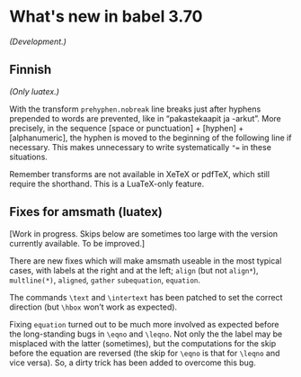 # What's new in babel 3.70

*(Development.)*

## Finnish

*(Only luatex.)*

With the transform `prehyphen.nobreak` line breaks just after hyphens
prepended to words are prevented, like in “pakastekaapit ja -arkut”.
More precisely, in the sequence [space or punctuation] + [hyphen] +
[alphanumeric], the hyphen is moved to the beginning of the following
line if necessary. This makes unnecessary to write systematically `"=`
in these situations.

Remember transforms are not available in XeTeX or pdfTeX, which still
require the shorthand. This is a LuaTeX-only feature.

## Fixes for amsmath (luatex)

[Work in progress. Skips below are sometimes too large with the version
currently available. To be improved.]

There are new fixes which will make amsmath useable in the most typical
cases, with labels at the right and at the left; `align` (but not
`align*`), `multline(*)`, `aligned`, `gather` `subequation`, `equation`.

The commands `\text` and `\intertext` has been patched to set the
correct direction (but `\hbox` won’t work as expected).

Fixing `equation` turned out to be much more involved as expected
before the long-standing bugs in `\eqno` and `\leqno`. Not only the the
label may be misplaced with the latter (sometimes), but the
computations for the skip before the equation are reversed (the skip
for `\eqno` is that for `\leqno` and vice versa). So, a dirty trick has
been added to overcome this bug.
